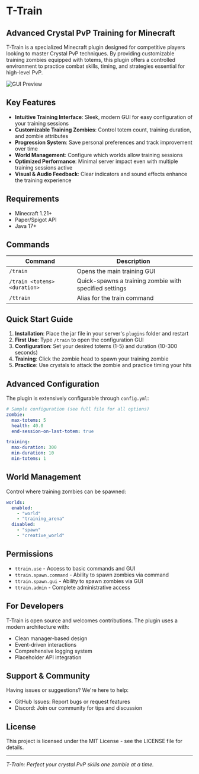 # T-Train


## Advanced Crystal PvP Training for Minecraft

T-Train is a specialized Minecraft plugin designed for competitive players looking to master Crystal PvP techniques. By providing customizable training zombies equipped with totems, this plugin offers a controlled environment to practice combat skills, timing, and strategies essential for high-level PvP.

![GUI Preview](assets/gui-preview.png)

## Key Features

- **Intuitive Training Interface**: Sleek, modern GUI for easy configuration of your training sessions
- **Customizable Training Zombies**: Control totem count, training duration, and zombie attributes
- **Progression System**: Save personal preferences and track improvement over time
- **World Management**: Configure which worlds allow training sessions
- **Optimized Performance**: Minimal server impact even with multiple training sessions active
- **Visual & Audio Feedback**: Clear indicators and sound effects enhance the training experience

## Requirements

- Minecraft 1.21+
- Paper/Spigot API
- Java 17+

## Commands

| Command | Description |
|---------|-------------|
| `/train` | Opens the main training GUI |
| `/train <totems> <duration>` | Quick-spawns a training zombie with specified settings |
| `/ttrain` | Alias for the train command |

## Quick Start Guide

1. **Installation**: Place the jar file in your server's `plugins` folder and restart
2. **First Use**: Type `/train` to open the configuration GUI
3. **Configuration**: Set your desired totems (1-5) and duration (10-300 seconds)
4. **Training**: Click the zombie head to spawn your training zombie
5. **Practice**: Use crystals to attack the zombie and practice timing your hits

## Advanced Configuration

The plugin is extensively configurable through `config.yml`:

```yaml
# Sample configuration (see full file for all options)
zombie:
  max-totems: 5
  health: 40.0
  end-session-on-last-totem: true

training:
  max-duration: 300
  min-duration: 10
  min-totems: 1
```

## World Management

Control where training zombies can be spawned:

```yaml
worlds:
  enabled:
    - "world"
    - "training_arena"
  disabled:
    - "spawn"
    - "creative_world"
```

## Permissions

- `ttrain.use` - Access to basic commands and GUI
- `ttrain.spawn.command` - Ability to spawn zombies via command
- `ttrain.spawn.gui` - Ability to spawn zombies via GUI
- `ttrain.admin` - Complete administrative access

## For Developers

T-Train is open source and welcomes contributions. The plugin uses a modern architecture with:

- Clean manager-based design
- Event-driven interactions
- Comprehensive logging system
- Placeholder API integration

## Support & Community

Having issues or suggestions? We're here to help:

- GitHub Issues: Report bugs or request features
- Discord: Join our community for tips and discussion

## License

This project is licensed under the MIT License - see the LICENSE file for details.

---

*T-Train: Perfect your crystal PvP skills one zombie at a time.*
